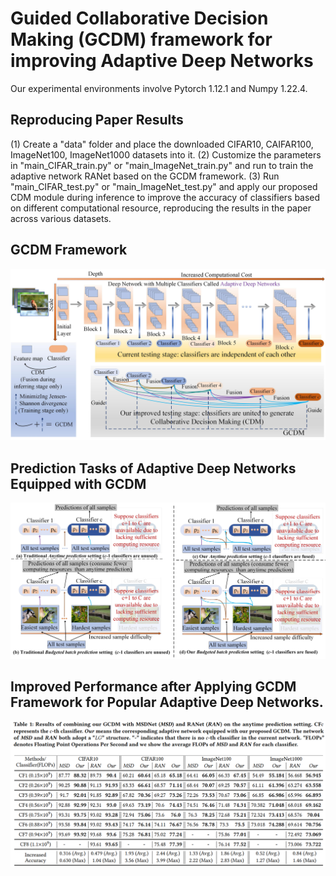 # Guided Collaborative Decision Making (GCDM) framework for improving Adaptive Deep Networks 
Our experimental environments involve Pytorch 1.12.1 and Numpy 1.22.4.

## Reproducing Paper Results
(1) Create a "data" folder and place the downloaded CIFAR10, CAIFAR100, ImageNet100, ImageNet1000 datasets into it. (2) Customize the parameters in "main_CIFAR_train.py" or "main_ImageNet_train.py" and run to train the adaptive network RANet based on the GCDM framework. (3) Run "main_CIFAR_test.py" or "main_ImageNet_test.py" and apply our proposed CDM module during inference to improve the accuracy of classifiers based on different computational resource, reproducing the results in the paper across various datasets.
  
## GCDM Framework
![替代文本](figure/frame_work.jpg)

## Prediction Tasks of Adaptive Deep Networks Equipped with GCDM
![替代文本](figure/prediction_setting_comp.jpg)

## Improved Performance after Applying GCDM Framework for Popular Adaptive Deep Networks. 
![替代文本](figure/Results.jpg)
